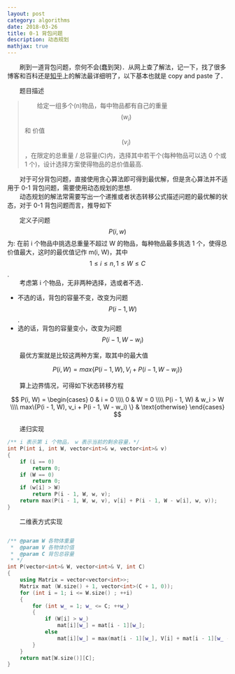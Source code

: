 ```yaml
---
layout: post 
category: algorithms
date: 2018-03-26
title: 0-1 背包问题
description: 动态规划
mathjax: true
---
```


　　刷到一道背包问题，奈何不会(蠢到哭)．从网上查了解法，记一下，找了很多博客和百科还是[知乎](https://zhuanlan.zhihu.com/p/30959069)上的解法最详细明了，以下基本也就是 copy and paste 了．

　　题目描述
> 　　给定一组多个(n)物品，每中物品都有自己的重量$$(w_i)$$ 和 价值$$(v_i)$$，在限定的总重量 / 总容量(C)内，选择其中若干个(每种物品可以选 0 个或 1 个)，设计选择方案使得物品的总价值最高.

　　对于可分背包问题，直接使用贪心算法即可得到最优解，但是贪心算法并不适用于 0-1 背包问题，需要使用动态规划的思想.<br>
　　动态规划的解法常需要写出一个递推或者状态转移公式描述问题的最优解的状态，对于 0-1 背包问题而言，推导如下

　　定义子问题 $$P(i, w)$$ 为: 在前 i 个物品中挑选总重量不超过 W 的物品，每种物品最多挑选 1 个，使得总价值最大，这时的最优值记作 m(i, W)，其中 $$1 \leq i \leq n, 1 \leq W \leq C$$.<br>
　　考虑第 i 个物品，无非两种选择，选或者不选．

* 不选的话，背包的容量不变，改变为问题 $$P(i - 1, W)$$.
* 选的话，背包的容量变小，改变为问题 $$P(i - 1, W - w_i)$$

　　最优方案就是比较这两种方案，取其中的最大值

$$
P(i, W) = max \{P(i - 1, W), V_i + P(i - 1, W - w_i) \}
$$

　　算上边界情况，可得如下状态转移方程

$$
P(i, W) = 
\begin{cases}
0 & i = 0 \\\\
0 & W = 0 \\\\
P(i - 1, W) & w_i > W \\\\
max\{P(i - 1, W), v_i + P(i - 1, W - w_i) \} & \text{otherwise} 
\end{cases}
$$

　　递归实现

```C++
/** i 表示第 i 个物品， w 表示当前的剩余容量，*/
int P(int i, int W, vector<int>& w, vector<int>& v)
{
    if (i == 0)
        return 0;
    if (W == 0)
        return 0;
    if (w[i] > W)
        return P(i - 1, W, w, v);
    return max(P(i - 1, W, w, v), v[i] + P(i - 1, W - w[i], w, v));
}
```

　　二维表方式实现

```C++

/** @param W 各物体重量
 *  @param V 各物体价值
 *  @param C 背包总容量
 * */
int P(vector<int>& W, vector<int>& V, int C)
{
    using Matrix = vector<vector<int>>;
    Matrix mat (W.size() + 1, vector<int>(C + 1, 0));
    for (int i = 1; i <= W.size() ; ++i)
    {
        for (int w_ = 1; w_ <= C; ++w_)
        {
            if (W[i] > w_)
                mat[i][w_] = mat[i - 1][w_];
            else 
                mat[i][w_] = max(mat[i - 1][w_], V[i] + mat[i - 1][w_ - W[i]]);
        }
    }
    return mat[W.size()][C];
}
```


